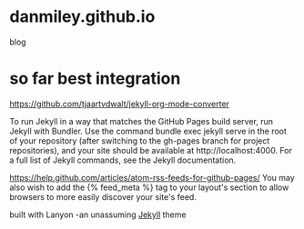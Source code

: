 # danmiley.github.io
blog


# so far best integration
https://github.com/tjaartvdwalt/jekyll-org-mode-converter

To run Jekyll in a way that matches the GitHub Pages build server, run Jekyll with Bundler. Use the command bundle exec jekyll serve in the root of your repository (after switching to the gh-pages branch for project repositories), and your site should be available at http://localhost:4000. For a full list of Jekyll commands, see the Jekyll documentation.

https://help.github.com/articles/atom-rss-feeds-for-github-pages/
You may also wish to add the {% feed_meta %} tag to your layout's <head> section to allow browsers to more easily discover your site's feed.

built with Lanyon -an unassuming [Jekyll](http://jekyllrb.com) theme

